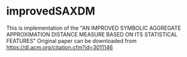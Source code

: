 # improvedSAXDM
This is implementation of the "AN IMPROVED SYMBOLIC AGGREGATE APPROXIMATION DISTANCE MEASURE BASED ON ITS STATISTICAL FEATURES"
Original paper can be downloaded from https://dl.acm.org/citation.cfm?id=3011146
